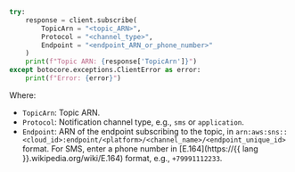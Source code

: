 ```python
try:
    response = client.subscribe(
        TopicArn = "<topic_ARN>",
        Protocol = "<channel_type>",
        Endpoint = "<endpoint_ARN_or_phone_number>"
    )
    print(f"Topic ARN: {response['TopicArn']}")
except botocore.exceptions.ClientError as error:
    print(f"Error: {error}")
```

Where:

* `TopicArn`: Topic ARN.
* `Protocol`: Notification channel type, e.g., `sms` or `application`.
* `Endpoint`: ARN of the endpoint subscribing to the topic, in `arn:aws:sns::<cloud_id>:endpoint/<platform>/<channel_name>/<endpoint_unique_id>` format. For SMS, enter a phone number in [E.164](https://{{ lang }}.wikipedia.org/wiki/E.164) format, e.g., `+79991112233`.